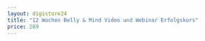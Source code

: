 ```yaml
---
layout: digistore24
title: "12 Wochen Belly & Mind Video und Webinar Erfolgskurs"
price: 289
---
```

